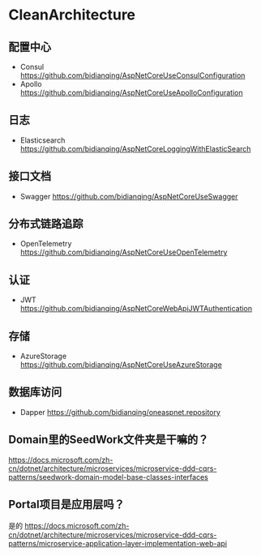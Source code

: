 # CleanArchitecture

## 配置中心
- Consul https://github.com/bidianqing/AspNetCoreUseConsulConfiguration
- Apollo https://github.com/bidianqing/AspNetCoreUseApolloConfiguration

## 日志
- Elasticsearch https://github.com/bidianqing/AspNetCoreLoggingWithElasticSearch

## 接口文档
- Swagger https://github.com/bidianqing/AspNetCoreUseSwagger

## 分布式链路追踪
- OpenTelemetry https://github.com/bidianqing/AspNetCoreUseOpenTelemetry

## 认证
- JWT https://github.com/bidianqing/AspNetCoreWebApiJWTAuthentication

## 存储
- AzureStorage https://github.com/bidianqing/AspNetCoreUseAzureStorage

## 数据库访问
- Dapper https://github.com/bidianqing/oneaspnet.repository

## Domain里的SeedWork文件夹是干嘛的？  
https://docs.microsoft.com/zh-cn/dotnet/architecture/microservices/microservice-ddd-cqrs-patterns/seedwork-domain-model-base-classes-interfaces

## Portal项目是应用层吗？
是的 https://docs.microsoft.com/zh-cn/dotnet/architecture/microservices/microservice-ddd-cqrs-patterns/microservice-application-layer-implementation-web-api

